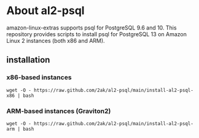 # About al2-psql

amazon-linux-extras supports psql for PostgreSQL 9.6 and 10. This repository provides scripts to install psql for PostgreSQL 13 on Amazon Linux 2 instances (both x86 and ARM).

## installation

### x86-based instances

``` wget -O - https://raw.github.com/2ak/al2-psql/main/install-al2-psql-x86 | bash ```

### ARM-based instances (Graviton2)

``` wget -O - https://raw.github.com/2ak/al2-psql/main/install-al2-psql-arm | bash ```
